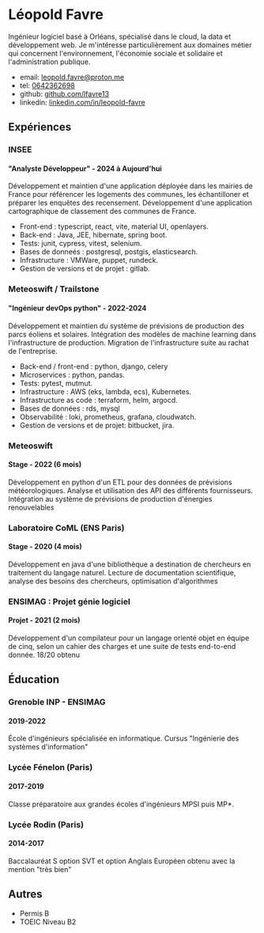 # Léopold Favre

Ingénieur logiciel basé à Orléans, spécialisé dans le cloud, la data et développement web. Je m'intéresse particulièrement aux domaines métier qui concernent l'environnement, l'économie sociale et solidaire et l'administration publique.

- email: [leopold.favre@proton.me](mailto:leopold.favre@proton.me)
- tel: [0642362698](tel:+33642362698)
- github: [github.com/lfavre13](https://github.com/lfavre13)
- linkedin: [linkedin.com/in/leopold-favre](https://www.linkedin.com/in/leopold-favre)

## Expériences

### INSEE

#### "Analyste Développeur" - 2024 à Aujourd'hui

Développement et maintien d'une application déployée dans les mairies de France pour référencer les logements des communes, les échantilloner et préparer les enquêtes des recensement. Développement d'une application cartographique de classement des communes de France.

- Front-end : typescript, react, vite, material UI, openlayers.
- Back-end : Java, JEE, hibernate, spring boot.
- Tests: junit, cypress, vitest, selenium.
- Bases de donneés : postgresql, postgis, elasticsearch.
- Infrastructure : VMWare, puppet, rundeck.
- Gestion de versions et de projet : gitlab.

### Meteoswift / Trailstone

#### "Ingénieur devOps python" - 2022-2024

Développement et maintien du système de prévisions de production des parcs éoliens et solaires. Intégration des modèles de machine learning dans l'infrastructure de production. Migration de l'infrastructure suite au rachat de l'entreprise.

- Back-end / front-end : python, django, celery
- Microservices : python, pandas.
- Tests: pytest, mutmut.
- Infrastructure : AWS (eks, lambda, ecs), Kubernetes.
- Infrastructure as code : terraform, helm, argocd.
- Bases de données : rds, mysql
- Observabilité : loki, prometheus, grafana, cloudwatch.
- Gestion de versions et de projet: bitbucket, jira.

### Meteoswift

#### Stage - 2022 (6 mois)

Développement en python d'un ETL pour des données de prévisions météorologiques. Analyse et utilisation des API des différents fournisseurs. Intégration au système de prévisions de production d'énergies renouvelables

### Laboratoire CoML (ENS Paris)

#### Stage - 2020 (4 mois)

Développement en java d'une bibliothèque a destination de chercheurs en traitement du langage naturel. Lecture de documentation scientifique, analyse des besoins des chercheurs, optimisation d'algorithmes

### ENSIMAG : Projet génie logiciel

#### Projet - 2021 (2 mois)

Développement d'un compilateur pour un langage orienté objet en équipe de cinq, selon un cahier des charges et une suite de tests end-to-end donnée. 18/20 obtenu

## Éducation

### Grenoble INP - ENSIMAG

#### 2019-2022

École d'ingénieurs spécialisée en informatique. Cursus "Ingénierie des systèmes d'information"

### Lycée Fénelon (Paris)

#### 2017-2019

Classe préparatoire aux grandes écoles d'ingénieurs MPSI puis MP\*.

### Lycée Rodin (Paris)

#### 2014-2017

Baccalauréat S option SVT et option Anglais Européen obtenu avec la mention "très bien"

## Autres

- Permis B
- TOEIC Niveau B2
